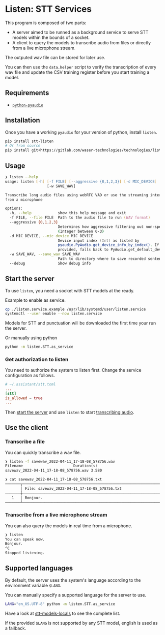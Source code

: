 # Listen: STT Services

This program is composed of two parts:
- A server aimed to be runned as a background service to serve STT models within the bounds of a socket.
- A client to query the models to transcribe audio from files or directly from a live microphone stream.


The outputed wav file can be stored for later use.

You can then use the `data.helper` script to verify the transcription of every wav file and update the CSV training register before you start training a model.

## Requirements

- [`python-pyaudio`](https://people.csail.mit.edu/hubert/pyaudio/)

## Installation

Once you have a working `pyaudio` for your version of python, install `listen`.

```zsh
pip install stt-listen
# Or from source
pip install git+https://gitlab.com/waser-technologies/technologies/listen.git
```

## Usage

```zsh
❯ listen --help
usage: listen [-h] [-f FILE] [--aggressive {0,1,2,3}] [-d MIC_DEVICE]
                   [-w SAVE_WAV]

Transcribe long audio files using webRTC VAD or use the streaming interface
from a microphone

options:
  -h, --help            show this help message and exit
  -f FILE, --file FILE  Path to the audio file to run (WAV format)
  --aggressive {0,1,2,3}
                        Determines how aggressive filtering out non-speech is.
                        (Integer between 0-3)
  -d MIC_DEVICE, --mic_device MIC_DEVICE
                        Device input index (Int) as listed by
                        pyaudio.PyAudio.get_device_info_by_index(). If not
                        provided, falls back to PyAudio.get_default_device().
  -w SAVE_WAV, --save_wav SAVE_WAV
                        Path to directory where to save recorded sentences
  --debug               Show debug info
```

## Start the server

To use `listen`, you need a socket with STT models at the ready.

Example to enable as service.
```zsh
cp ./listen.service.example /usr/lib/systemd/user/listen.service
systemctl --user enable --now listen.service
```

Models for STT and punctuation will be downloaded the first time your run the server.

Or manually using python

```zsh
python -m listen.STT.as_service
```

### Get authorization to listen

You need to authorize the system to listen first. Change the service configuration as follows.

```toml
# ~/.assistant/stt.toml
...
[stt]
is_allowed = true
...
```

Then [start the server](#start-the-server) and use `listen` to start [transcribing audio](#use-the-client).

## Use the client

### Transcribe a file

You can quickly transcribe a wav file.
```zsh
❯ listen -f savewav_2022-04-11_17-18-08_578756.wav
Filename                       Duration(s)         
savewav_2022-04-11_17-18-08_578756.wav 3.580               

❯ cat savewav_2022-04-11_17-18-08_578756.txt
───────┬───────────────────────────────────────────────────────────────────────────────────────────────────────────────
       │ File: savewav_2022-04-11_17-18-08_578756.txt
───────┼───────────────────────────────────────────────────────────────────────────────────────────────────────────────
   1   │ Bonjour.
───────┴───────────────────────────────────────────────────────────────────────────────────────────────────────────────
```

### Transcribe from a live microphone stream

You can also query the models in real time from a microphone.

```zsh
❯ listen
You can speak now.
Bonjour.
^C
Stopped listening.
```

## Supported languages

By default, the server uses the system's language according to the environment variable `$LANG`.

You can manually specify a supported language for the server to use.

```zsh
LANG="en_US.UTF-8" python -m listen.STT.as_service
```

Have a look at [stt-models-locals](https://github.com/wasertech/stt-models-locals#languages) to see the complete list.

If the provided `$LANG` is not supported by any STT model, english is used as a failback.
